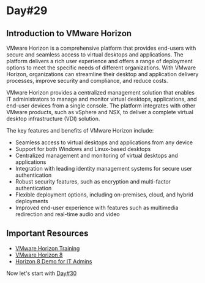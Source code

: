 # Day#29

## Introduction to VMware Horizon

VMware Horizon is a comprehensive platform that provides end-users with secure and seamless access to virtual desktops and applications. The platform delivers a rich user experience and offers a range of deployment options to meet the specific needs of different organizations. With VMware Horizon, organizations can streamline their desktop and application delivery processes, improve security and compliance, and reduce costs.

VMware Horizon provides a centralized management solution that enables IT administrators to manage and monitor virtual desktops, applications, and end-user devices from a single console. The platform integrates with other VMware products, such as vSphere and NSX, to deliver a complete virtual desktop infrastructure (VDI) solution.

The key features and benefits of VMware Horizon include:

+ Seamless access to virtual desktops and applications from any device
+ Support for both Windows and Linux-based desktops
+ Centralized management and monitoring of virtual desktops and applications
+ Integration with leading identity management systems for secure user authentication
+ Robust security features, such as encryption and multi-factor authentication
+ Flexible deployment options, including on-premises, cloud, and hybrid deployments
+ Improved end-user experience with features such as multimedia redirection and real-time audio and video

## Important Resources
+ [VMware Horizon Training](https://www.youtube.com/watch?v=Oz9y0qhnSrI)
+ [VMware Horizon 8](https://www.youtube.com/watch?v=P1GP2sagV0o&list=PL3yFY36yHYxksf5TK65YpdOF6deCTz1qK)
+ [Horizon 8 Demo for IT Admins](https://www.youtube.com/watch?v=8XQY-x_UriI)

Now let's start with [Day#30](Day%4030.md)
